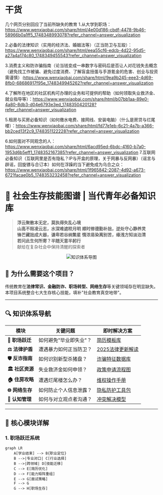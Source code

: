 # 干货
几个网页分别回应了当前所缺失的教育
1.从大学到职场：https://www.wenxiaobai.com/share/html/4e00d186-cbdf-4478-9b46-58966b0a1ff5_1748348993078?refer_channel=answer_visualization

2.必备的法律知识（实用的经济法、婚姻法等）（正当防卫与互殴）：https://www.wenxiaobai.com/share/html/eea55cf6-edcb-4d22-95d5-a27a4a174c80_1748349455543?refer_channel=answer_visualization

3.消费主义和防诈骗指南（论当钱变成一串数字与密码后是否让人对花钱失去概念（避免找工作被骗、避免过度消费、了解盲盒扭蛋与手游氪金的危害、创业与投资需谨慎）:https://www.wenxiaobai.com/share/html/9ea9b245-eee3-4d69-8fb0-68686917f95e_1748349945262?refer_channel=answer_visualization

4.了解所在地区的社区机构可办理的业务和可提供的帮助（如何领取失业救济金、就业指导等）：https://www.wenxiaobai.com/share/html/b07bb1aa-89e0-4a80-8db3-d04e6793e3ed_1748350420128?refer_channel=answer_visualization

5.租房与买房必备知识（如何缴水电费、接网线、安装电脑）（什么是房贷与烂尾楼）：https://www.wenxiaobai.com/share/html/fd77e1eb-6c21-4a7b-a366-bb2ced13f2c9_1748351122228?refer_channel=answer_visualization

6.如何面对不同观念的人：https://www.wenxiaobai.com/share/html/6acd95ed-6bdc-4160-b7a0-1953d6b5eff1_1748352167385?refer_channel=answer_visualization
7.互联网必备知识（互联网里是否有隐私？IP与开盒的原理，关于网暴与反网暴）（谣言与辟谣，回旋镖与合订本）如何在浮躁的当下避免成为乌合之众：https://www.wenxiaobai.com/share/html/1f965842-2087-4d92-a673-6721facae0b5_1748353232458?refer_channel=answer_visualization

# 🧠 社会生存技能图谱 | 当代青年必备知识库

> **浮云聚散本无定，莫执得失乱心境**  
> **山高不阻凌云志，水深难遮皎月明**
> **顺时修德勤补拙，逆处守心静养灵**  
> **锋芒藏拙成大器，谦卑若谷纳繁星**
> **情浓易染离别苦，缘浅方知淡泊清**  
> **若问此生何所寄？半随天意半躬行**  
> 献给在复杂社会中保持清醒的探索者

<div align="center">
  <img src="https://via.placeholder.com/800x200/1e1f29/FFFFFF?text=Society+Survival+Skills+Framework" alt="知识体系导图">
</div>

## 🌟 为什么需要这个项目？
传统教育在**法律常识、金融防诈、职场转型、网络生存**等关键领域存在明显缺失。本项目系统整合七大生存核心技能，填补"社会教育真空地带"。

---

## 🔍 知识体系导航
| 模块 | 关键问题 | 即时解决方案 |
|------|----------|--------------|
| **🚀 职场跃迁** | 如何避免"毕业即失业"？ | [简历模板库](./resources/resume_templates) |
| **⚖️ 法律护盾** | 遭遇暴力如何正当防卫？ | [2025法律更新解读](./docs/law_update) |
| **🛡️ 反诈指南** | 如何识别新型杀猪盘？ | [诈骗特征数据库](./database/fraud_patterns) |
| **🏛️ 社区资源** | 失业救济金如何申领？ | [政策申请流程图](./guides/unemployment_benefit) |
| **🏠 住房攻略** | 遭遇烂尾楼怎么办？ | [维权操作手册](./guides/property_rights) |
| **🌐 网络生存** | 如何防止个人信息泄露？ | [隐私防护工具包](./tools/privacy_protection) |
| **🤝 认知管理** | 如何与对立观点者沟通？ | [冲突解决模型](./models/conflict_resolution) |

---

## 🧩 核心模块详解

### 1. 职场跃迁系统
```mermaid
graph LR
    A[学业结束] --> B{职业定位}
    B -->|专业对口| C[行业选择]
    B -->|跨领域| D[技能迁移]
    C --> E[简历优化]
    D --> F[能力矩阵重组]
    E --> G[面试策略]
    F --> G
    G --> H[职场生存]
